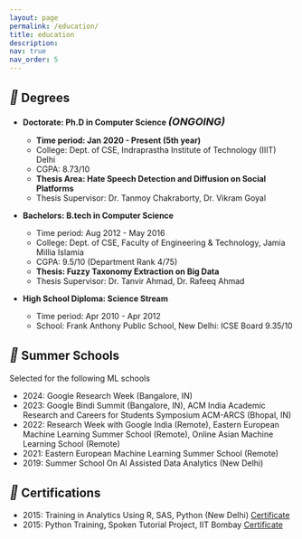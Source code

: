 ```yaml
---
layout: page
permalink: /education/
title: education
description:
nav: true
nav_order: 5
---
```


## <i style='font-size:24px' class='fas' style='color: green'>&#xf19d;</i> Degrees
* **Doctorate: Ph.D in Computer Science <i style='font-size:18px' style='color: brown'>(ONGOING)</i>**
	* **Time period: Jan 2020 - Present (5th year)**
	* College: Dept. of CSE, Indraprastha Institute of Technology (IIIT) Delhi
	* CGPA: 8.73/10
	* **Thesis Area: Hate Speech Detection and Diffusion on Social Platforms**
	* Thesis Supervisor: Dr. Tanmoy Chakraborty, Dr. Vikram Goyal

* **Bachelors: B.tech in Computer Science**
	* Time period: Aug 2012 - May 2016
	* College: Dept. of CSE, Faculty of Engineering & Technology, Jamia Millia Islamia
	* CGPA: 9.5/10 (Department Rank 4/75)
	* **Thesis: Fuzzy Taxonomy Extraction on Big Data**
	* Thesis Supervisor: Dr. Tanvir Ahmad, Dr. Rafeeq Ahmad 

* **High School Diploma: Science Stream**
	* Time period: Apr 2010 - Apr 2012
	* School: Frank Anthony Public School, New Delhi: ICSE Board 9.35/10

## <i style='font-size:24px' class='fas' style='color: green'>&#xf51b;</i> Summer Schools
Selected for the following ML schools
* 2024: Google Research Week (Bangalore, IN)
* 2023: Google Bindi Summit (Bangalore, IN), ACM India Academic Research and Careers for Students Symposium ACM-ARCS (Bhopal, IN)
* 2022: Research Week with Google India (Remote), Eastern European Machine
Learning Summer School (Remote), Online Asian Machine Learning School
(Remote)
* 2021: Eastern European Machine Learning Summer School (Remote)
* 2019: Summer School On AI Assisted Data Analytics (New Delhi)

## <i style='font-size:24px' class='fas' style='color: green'>&#xf518;</i> Certifications
* 2015: Training in Analytics Using R, SAS, Python (New Delhi) [Certificate](https://themessier.files.wordpress.com/2019/07/ds_certi.pdf)
* 2015: Python Training, Spoken Tutorial Project, IIT Bombay  [Certificate](https://themessier.files.wordpress.com/2020/08/py1.pdf)